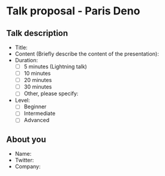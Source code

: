 # Talk proposal - Paris Deno

## Talk description
* Title:
* Content (Briefly describe the content of the presentation):
* Duration:
  - [ ] 5 minutes (Lightning talk)
  - [ ] 10 minutes
  - [ ] 20 minutes
  - [ ] 30 minutes
  - [ ] Other, please specify:
* Level:
  - [ ] Beginner
  - [ ] Intermediate
  - [ ] Advanced

## About you
* Name:
* Twitter:
* Company:
